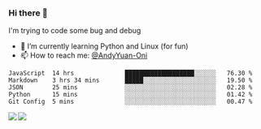 ### Hi there 👋

I'm trying to code some bug and debug

- 🌱 I’m currently learning Python and Linux (for fun)
- 📫 How to reach me: [@AndyYuan-Oni](https://github.com/AndyYuan-Oni)


<!--START_SECTION:waka-->
```text
JavaScript  14 hrs              ███████████████████░░░░░░   76.30 % 
Markdown    3 hrs 34 mins       █████░░░░░░░░░░░░░░░░░░░░   19.50 % 
JSON        25 mins             ░░░░░░░░░░░░░░░░░░░░░░░░░   02.28 % 
Python      15 mins             ░░░░░░░░░░░░░░░░░░░░░░░░░   01.42 % 
Git Config  5 mins              ░░░░░░░░░░░░░░░░░░░░░░░░░   00.47 %
```
<!--END_SECTION:waka-->

  <!--**AndyYuan-Oni/AndyYuan-Oni** is a ✨ _special_ ✨ repository because its `README.md` (this file) appears on your GitHub profile.-->
<!--[![Top Langs](https://github-readme-stats.vercel.app/api/top-langs/?username=AndyYUan-Oni&layout=compact)](https://github.com/AndyYUan-Oni/github-readme-stats)-->
<a href="https://github.com/AndyYUan-Oni/github-readme-stats">
  <img align="left" src="https://github-readme-stats.vercel.app/api?username=AndyYUan-Oni&hide=stars" />
</a>
<a href="https://github.com/AndyYUan-Oni/github-readme-stats">
  <img align="left" src="https://github-readme-stats.vercel.app/api/top-langs/?username=AndyYUan-Oni&layout=compact" />
</a>

